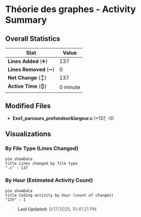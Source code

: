 # Théorie des graphes - Activity Summary 

## Overall Statistics

| Stat                   | Value                                                             |
| ---------------------- | ----------------------------------------------------------------- |
| **Lines Added** (➕)   | 137                                          |
| **Lines Removed** (➖) | 0                                        |
| **Net Change** (↕)    | 137                |
| **Active Time** (⌚)   | 0 minute |


## Modified Files
- **Exo1_parcours_profondeur&largeur.c** (+137, -0)

## Visualizations

### By File Type (Lines Changed)

```mermaid
pie showData
title Lines changed by file type
".c" : 137
```

### By Hour (Estimated Activity Count)

```mermaid
pie showData
title Coding activity by hour (count of changes)
"22h" : 1
```


> **Last Updated:** 9/17/2025, 10:41:21 PM